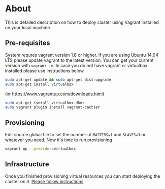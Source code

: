 # About

This is detailed description on how to deploy cluster using Vagrant installed on your local machine.

## Pre-requisites

System requres vagrant version 1.8 or higher. If you are using Ubuntu 14.04 LTS please update vagrant to the latest version. You can get your current version with ```vagrant -v```.
In case you do not have vagrant or virtualbox installed please use instructions below.

```bash
sudo apt-get update && sudo apt-get dist-upgrade
sudo apt-get install virtualbox
```
(or https://www.vagrantup.com/downloads.html)
```bash
sudo apt-get isntall virtualbox-dkms
sudo vagrant plugin install vagrant-cachier
```
## Provisioning
Edit source.global file to set the number of ```MASTERS=1``` and ```SLAVES=3``` or whatever you need.
Now it's time to run provisioning
```bash
vagrant up --provider=virtualbox
```

## Infrastructure

Once you finished provisioning virtual resources you can start deploying the cluster on it.
[Please follow instructions](../README.install.md#bootstrap).

